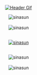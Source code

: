 <div align="center">

[![Header Gif](assets/header.gif)](https://github.com/sinasun)

</div>

<div align="center">
<img align="center" src="https://komarev.com/ghpvc/?username=sinasun&label=Profile%20views&color=0e75b6&style=flat" alt="sinasun" />

<br/>
<br/>

<img align="center" src="https://github-readme-streak-stats.herokuapp.com/?user=sinasun&theme=dark" alt="sinasun" />

<br/>
<br/>

<p align="center" style="text-align: center;">
    <a href="https://github.com/ryo-ma/github-profile-trophy">
        <img src="https://github-profile-trophy.vercel.app/?username=sinasun&theme=onedark&title=MultiLanguage,Commits,Experience,Followers,Stars,PullRequest" alt="sinasun" />
    </a>
</p>

<br/>

<img align="center" src="https://github-readme-stats.vercel.app/api/top-langs?username=sinasun&show_icons=true&locale=en&layout=compact&exclude_repo=dotfiles&theme=dark" alt="sinasun" />

<br/>
<br/>

<img align="center" src="https://github-readme-stats.vercel.app/api?username=sinasun&hide=issues,contribs&hide_rank=true&show_icons=true&theme=dark" alt="sinasun" />

</div>
